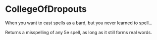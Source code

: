 # CollegeOfDropouts
 
When you want to cast spells as a bard, but you never learned to spell...

Returns a misspelling of any 5e spell, as long as it still forms real words.